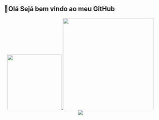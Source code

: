 ## 👋Olá Sejá bem vindo ao meu GitHub 
<div align="center">
  <a href="https://github.com/DevEduu">
  <img height="180em" src="https://github-readme-stats.vercel.app/api?username=DevEduu&show_icons=true&theme=chartreuse-dark&include_all_commits=true&count_private=true"/>
  <img height="300em" src="https://github-readme-stats.vercel.app/api/top-langs/?username=DevEduu&layout=compact&langs_count=7&theme=chartreuse-dark"/>
</div>
  
  <div align="center"> 
  <a href="https://www.linkedin.com/in/https://github.com/DevEduu/" target="_blank"><img src="https://img.shields.io/badge/-LinkedIn-%230077B5?style=for-the-badge&logo=linkedin&logoColor=white" target="_blank"></a> 
<!---
DevEduu/DevEduu is a ✨ special ✨ repository because its `README.md` (this file) appears on your GitHub profile.
You can click the Preview link to take a look at your changes.
--->
